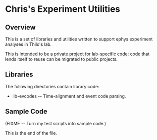 # Chris's Experiment Utilities

## Overview

This is a set of libraries and utilities written to support ephys experiment
analyses in Thilo's lab.

This is intended to be a private project for lab-specific code; code that
lends itself to reuse can be migrated to public projects.


## Libraries

The following directories contain library code:

* lib-evcodes --
Time-alignment and event code parsing.


## Sample Code

(FIXME -- Turn my test scripts into sample code.)


This is the end of the file.
